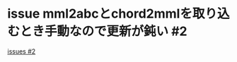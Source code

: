 # issue mml2abcとchord2mmlを取り込むとき手動なので更新が鈍い #2
[issues #2](https://github.com/cat2151/obsidian-plugin-mmlabc/issues/2)


